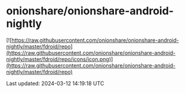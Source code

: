 
# onionshare/onionshare-android-nightly

[![https://raw.githubusercontent.com/onionshare/onionshare-android-nightly/master/fdroid/repo](https://raw.githubusercontent.com/onionshare/onionshare-android-nightly/master/fdroid/repo/icons/icon.png)](https://raw.githubusercontent.com/onionshare/onionshare-android-nightly/master/fdroid/repo)

Last updated: 2024-03-12 14:19:18 UTC